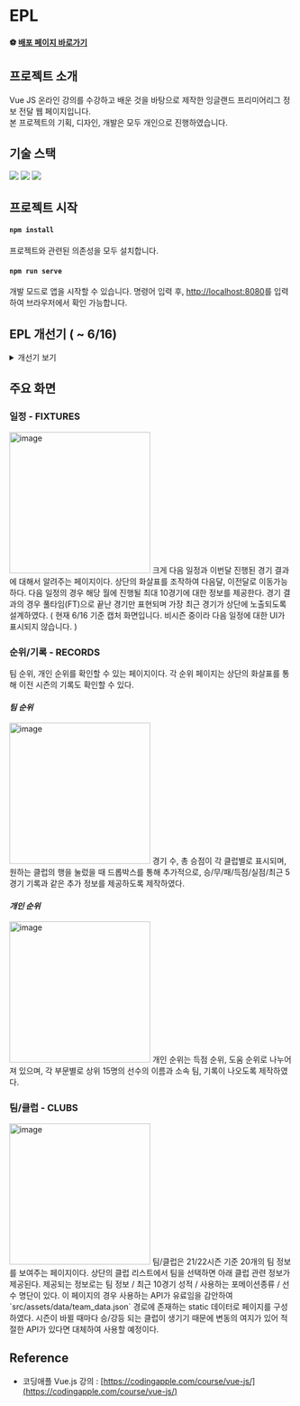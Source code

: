 # EPL

#### ⚽️ [배포 페이지 바로가기](https://sangwoo9734.github.io/EPL/)

## 프로젝트 소개
Vue JS 온라인 강의를 수강하고 배운 것을 바탕으로 제작한 잉글랜드 프리미어리그 정보 전달 웹 페이지입니다.  
본 프로젝트의 기획, 디자인, 개발은 모두 개인으로 진행하였습니다.

## 기술 스택

<div>
  <p>
    <img src="https://img.shields.io/badge/JavaScript-F7DF1E?style=for-the-badge&logo=JavaScript&logoColor=black" />
    <img src="https://img.shields.io/badge/Vue.js-4FC08D?style=for-the-badge&logo=Vue.js&logoColor=white" />
    <img src="https://img.shields.io/badge/Bootstrap-7952B3?style=for-the-badge&logo=Bootstrap&logoColor=white" />
  </p>
</div>

## 프로젝트 시작

#### `npm install`

프로젝트와 관련된 의존성을 모두 설치합니다.

#### `npm run serve`

개발 모드로 앱을 시작할 수 있습니다.
명령어 입력 후, [http://localhost:8080](http://localhost:8080)를 입력하여 브라우저에서 확인 가능합니다.

## EPL 개선기 ( ~ 6/16)
<details>
<summary>개선기 보기</summary>
  
제작 초기에는 기능 및 화면 구현에 초점을 맞추었기 때문에 그 외 부분에 대해서는 전혀 신경쓰지 않고 개발 했었다.

그 당시 신경 쓰지 않았던 몇 가지 부분에 대해서 개선사항으로 정의하고 적용시켜 나가기로 했다.

- ESLint & Prettier 적용 / 변수명 수정  
    - 
    - 기존에 무질서하게 작성했던 코드에 가독성과 통일성을 부여하기 위해서, ESlint와 Prettier를 사용했다.
    - 추가로 코드 내에 존재하는 의미를 알 수 없는 변수명 'm', 'r'과 같은 변수는 모두 의미가 있는 'match', 'result'로 변경해주었다.
- API
    -
    API가 Page내에서 각각 메소드로 사용되고 있었고, header, base url 뿐만아니라  API Key까지 그대로 사용하는 짓을 해놓았었다…
    
    - API 디렉토리를 따로 제작하여 모든 API 요청을 한 곳에서 관리하도록 분리해주었다.
    - .env 환경변수 파일을 추가해서 API KEY, BASE URL를 숨겨 외부에 노출되지 않도록 해주었다.
    - 기존 페이지 전환시 필요한 데이터를 모두 다시 불러오도록 되어있었다. 사용하는 데이터가 빠르게 변하는 데이터가 아니라고 생각했고, 그래서 데이터를 짧은 주기로 여러번 호출할 필요가 없다는 생각을 하게 되었다. 각 페이지 진입시 API 요청으로 받아온 데이터를 sessionStorage에 저장하고, 다른 페이지로 이동 후 재방문하게 되면 sessionStorage를 확인하여 데이터 호출 기록이 있다면 sessionStorage에 있는 데이터를 활용하도록 하였다.
  ``` JS
      // 다음 경기 일정 데이터 요청
    const getNextFixture = async () => {
      if (sessionStorage.getItem('matchScheduleData')) {
        const savedData = JSON.parse(sessionStorage.getItem('matchScheduleData'));
        return savedData;
      }
      return await axios
        .get(process.env.VUE_APP_API_BASE_URL + '/fixtures', {
          params: { league: '39', next: '10' },
          headers: ORIGINAL_HEADERS,
        })
        .then(response => {
          const matchScheduleData = response.data.response;
          sessionStorage.setItem(
            'matchScheduleData',
            JSON.stringify(matchScheduleData),
          );
          return response.data.response;
        })
        .catch(error => {
          console.log(error);
        });
    };
  ```
  
  ***sessionStorage를 쓴 이유***  
  사용자의 정보가 드러나는 데이터가 없기 때문에 사용하기 쉬운 sessionStorage나 localStorage를 사용하는 것을 선택했다.
  그리고 내가 만든 페이지의 특성상 서비스를 이용하는 시간이 그렇게 길지 않다고 생각을 해서 사용자가 새 브라우저로 서비스에 들어올 때만 새로운 데이터를 받아오게 한다면 데이터의 최신화 부분과 불필요한 API요청 횟수 문제를 동시에 해결할 수 있다고 판단해서 sessionStorage를 사용하게 되었다.  
  
- 디렉토리 구조화 / 파일명 변경
    -
    - 기존 프로젝트의 디렉토리를 보았을 때, 불필요한 파일이 남아있는 경우도 있었고, 파일명이 모호해서 어떤 기능을 하는 파일인지 다소 명확하게 인지하기 힘들었다.
    - 다음과 같이 기존의 디렉토리를 개선하였다.
        - [X] Static 데이터 중 일부 사용하지 않는 데이터는 제거해주었다.
        - [X] 화면에 해당하는 Vue 파일은 View 폴더로, 화면의 하위 컴포넌트로 포함되는 Vue 파일은 Components로 분리하여 주었다.
        - [X] Components 내부의 컴포넌트 파일에 대해서는 ‘ 부모 컴포넌트’이름을 포함하여 상관관계를 표현할 수 있도록 했고, 컴포넌트가 표현하는 화면에 대해서 명확하게 인지할 수 있는 단어를 사용하도록 하였다.
- 컴포넌트 분리
    -
    - 기존 하나의 페이지에 대해서 한 개의 파일에 모든 코드를 다 작성해 주었고, 덕분에(?) 가독성은 엄청 떨어졌다. 그래서 3개의 페이지에 대해서 각각 하위 컴포넌드를 아래와 같이 정의하고, 분리해주었다.
    - Rank
        - [x]  RankTeam
        - [x]  RankPersonal
    - Schedule
        - [x]  ScheduleUpcomming
        - [x]  ScheduleResult
    - Team
        - [x]  TeamList
        - [x]  TeamInfo
        - [x]  TeamStatus
        - [x]  TeamRecent
        - [x]  TeamFormation
        - [x]  TeamPlayer
        
- UX 개선
    -
    - ***Loading 컴포넌트***  
      TeamRank, PersonalRank 부분에서 데이터 요청시 잠깐 시간동안 빈 화면이 나오는 현상이 있었고, 간단하게 Loading 컴포넌트를 제작하여 데이터 요청동안에는 Loading 컴포넌트를 통해 데이터를 불러오는 중임을 주었다.  
      <img width="300" src='https://user-images.githubusercontent.com/49917043/173894157-79b68095-58a5-4c04-a48f-b146fe1b96aa.gif' />

      
## 회고 ( ~ 6/16)
  이 프로젝트는 처음 Vue 프레임워크를 배우고서 관심있는 주제를 가지고 제작한 프로젝트이다. 당시에는 기능 구현에만 급급했다. 몇 개월 뒤에 다시보니 수정해야할 부분이 많이 보였다. 개선기로 남긴 내용을 수정하면서 몇 개월간 그래도 성장했구나 하는 생각이 들었다. 아마 다음 몇 개월이 지나서 다시보면 또 수정할게 산더미가 아닐까 싶다. 지금 아쉬운 점을 꼽자면 이번 개선에서 스타일 코드를 분리하고 코드라인을 정리하는 부분을 진행하지 못했다. 내부 컴포넌트 마다 `scoped`로 디자인 적용을 제한하지 않고 css를 작성해두어서 어디까지 건드려할지 엄두가 나지않았다. 이번도 그렇고 다른 프로젝트를 진행하면서 디자인 코드 관리를 어떻게 해야할지 고민이 되는 부분이다.
</details>

## 주요 화면
### 일정 - FIXTURES
<img width="250" alt="image" src="https://user-images.githubusercontent.com/49917043/173908286-405fd7a7-3293-441f-9df3-9019f309dc62.png">  
크게 다음 일정과 이번달 진행된 경기 결과에 대해서 알려주는 페이지이다. 상단의 화살표를 조작하여 다음달, 이전달로 이동가능하다.  
다음 일정의 경우 해당 월에 진행될 최대 10경기에 대한 정보를 제공한다. 경기 결과의 경우 풀타임(FT)으로 끝난 경기만 표현되며 가장 최근 경기가 상단에 노출되도록 설계하였다.  
( 현재 6/16 기준 캡처 화면입니다. 비시즌 중이라 다음 일정에 대한 UI가 표시되지 않습니다. )  

### 순위/기록 - RECORDS
팀 순위, 개인 순위를 확인할 수 있는 페이지이다. 각 순위 페이지는 상단의 화살표를 통해 이전 시즌의 기록도 확인할 수 있다.  
#### ***팀 순위***
<img width="250" alt="image" src="https://user-images.githubusercontent.com/49917043/173906290-a6d282fd-6261-420a-9d7d-41a6e0ea74bf.png">  
경기 수, 총 승점이 각 클럽별로 표시되며, 원하는 클럽의 행을 눌렀을 때 드롭박스를 통해 추가적으로, 승/무/패/득점/실점/최근 5경기 기록과 같은 추가 정보를 제공하도록 제작하였다.  

#### ***개인 순위***
<img width="250" alt="image" src="https://user-images.githubusercontent.com/49917043/173906827-b7c16e86-6a62-4ad7-8fc8-7f80f5a79c34.gif">  
개인 순위는 득점 순위, 도움 순위로 나누어져 있으며, 각 부문별로 상위 15명의 선수의 이름과 소속 팀, 기록이 나오도록 제작하였다.  


### 팀/클럽 - CLUBS
<img width="250" alt="image" src="https://user-images.githubusercontent.com/49917043/173907897-5f590f92-ce39-4dff-92da-168d1f3ddf9f.png">  
팀/클럽은 21/22시즌 기준 20개의 팀 정보를 보여주는 페이지이다. 상단의 클럽 리스트에서 팀을 선택하면 아래 클럽 관련 정보가 제공된다. 제공되는 정보로는 팀 정보 / 최근 10경기 성적 / 사용하는 포메이션종류 / 선수 명단이 있다. 이 페이지의 경우 사용하는 API가 유료임을 감안하여 `src/assets/data/team_data.json` 경로에 존재하는 static 데이터로 페이지를 구성하였다. 시즌이 바뀔 때마다 승/강등 되는 클럽이 생기기 때문에 변동의 여지가 있어 적절한 API가 있다면 대체하여 사용할 예정이다.
  
## Reference
- 코딩애플 Vue.js 강의 : [https://codingapple.com/course/vue-js/](https://codingapple.com/course/vue-js/)
